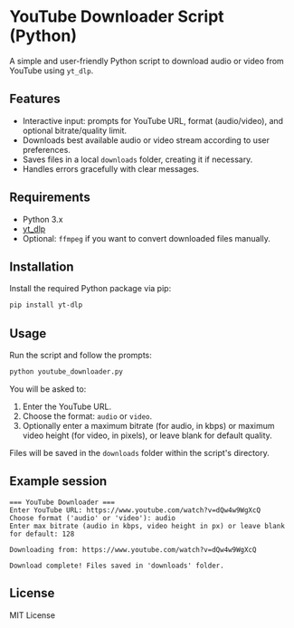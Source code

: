 # YouTube Downloader Script (Python)

A simple and user-friendly Python script to download audio or video from YouTube using `yt_dlp`.

## Features
- Interactive input: prompts for YouTube URL, format (audio/video), and optional bitrate/quality limit.
- Downloads best available audio or video stream according to user preferences.
- Saves files in a local `downloads` folder, creating it if necessary.
- Handles errors gracefully with clear messages.

## Requirements
- Python 3.x
- [yt_dlp](https://github.com/yt-dlp/yt-dlp)
- Optional: `ffmpeg` if you want to convert downloaded files manually.

## Installation
Install the required Python package via pip:

```bash
pip install yt-dlp
````

## Usage

Run the script and follow the prompts:

```bash
python youtube_downloader.py
```

You will be asked to:

1. Enter the YouTube URL.
2. Choose the format: `audio` or `video`.
3. Optionally enter a maximum bitrate (for audio, in kbps) or maximum video height (for video, in pixels), or leave blank for default quality.

Files will be saved in the `downloads` folder within the script's directory.

## Example session

```
=== YouTube Downloader ===
Enter YouTube URL: https://www.youtube.com/watch?v=dQw4w9WgXcQ
Choose format ('audio' or 'video'): audio
Enter max bitrate (audio in kbps, video height in px) or leave blank for default: 128

Downloading from: https://www.youtube.com/watch?v=dQw4w9WgXcQ

Download complete! Files saved in 'downloads' folder.
```

## License

MIT License

